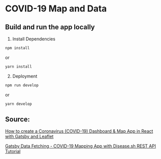 # COVID-19 Map and Data

## Build and run the app locally
1. Install Dependencies

```bash
npm install
```

or

```bash
yarn install
```

2. Deployment

```bash
npm run develop
```

or

```bash
yarn develop
```

## Source:
 
[How to create a Coronavirus (COVID-19) Dashboard & Map App in React with Gatsby and Leaflet](https://www.youtube.com/watch?v=GryBIsfBfro)

[Gatsby Data Fetching - COVID-19 Mapping App with Disease.sh REST API Tutorial](https://www.youtube.com/watch?v=9bfxeod27fU&t=0s)
